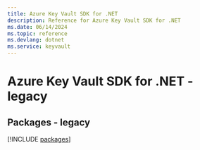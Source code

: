 ```yaml
---
title: Azure Key Vault SDK for .NET
description: Reference for Azure Key Vault SDK for .NET
ms.date: 06/14/2024
ms.topic: reference
ms.devlang: dotnet
ms.service: keyvault
---
```

# Azure Key Vault SDK for .NET - legacy
## Packages - legacy
[!INCLUDE [packages](key-vault-index.md)]